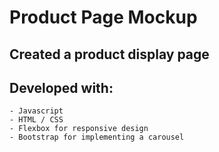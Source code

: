 # Product Page Mockup

## Created a product display page 

## Developed with:  
    - Javascript
    - HTML / CSS 
    - Flexbox for responsive design
    - Bootstrap for implementing a carousel 
